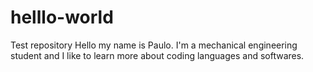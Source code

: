 # helllo-world
Test repository
Hello my name is Paulo. I'm a mechanical engineering student and I like to learn more about coding languages and softwares.
